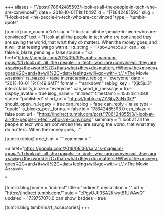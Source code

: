 +++
aliases = ["/post/178642485593/i-look-at-all-the-people-in-tech-who-are-convinced"]
date = 2018-10-01T19:11:49Z
id = "178642485593"
slug = "i-look-at-all-the-people-in-tech-who-are-convinced"
type = "tumblr-quote"

[tumblr]
note_count = 0.0
slug = "i-look-at-all-the-people-in-tech-who-are-convinced"
text = "I look at all the people in tech who are convinced they are saving the world, that what they do matters. When the money goes, and it will, that feeling will go with it."
id_string = "178642485593"
can_like = false
is_blaze_pending = false
source = "<a href=\"https://popula.com/2018/09/30/sarahs-magnum-opus/##I+look+at+all+the+people+in+tech+who+are+convinced+they+are+saving+the+world%2C+that+what+they+do+matters.+When+the+money+goes%2C+and+it+will%2C+that+feeling+will+go+with+it.\">The Movie Assassin</a>"
is_blazed = false
interactability_reblog = "everyone"
date = "2018-10-01 19:11:49 GMT"
format = "markdown"
reblog_key = "Xjk5jui3"
interactability_blaze = "everyone"
can_send_in_message = true
display_avatar = true
blog_name = "indirect"
timestamp = 1538421109.0
state = "published"
short_url = "https://tmblr.co/ZY3jby2cNx05P"
should_open_in_legacy = true
can_reblog = false
can_reply = false
type = "quote"
is_blocks_post_format = false
id = 178642485593.0
can_blaze = false
post_url = "https://indirect.tumblr.com/post/178642485593/i-look-at-all-the-people-in-tech-who-are-convinced"
summary = "I look at all the people in tech who are convinced they are saving the world, that what they do matters. When the money goes,..."

[tumblr.reblog]
tree_html = ""
comment = "<p><a href=\"https://popula.com/2018/09/30/sarahs-magnum-opus/##I+look+at+all+the+people+in+tech+who+are+convinced+they+are+saving+the+world%2C+that+what+they+do+matters.+When+the+money+goes%2C+and+it+will%2C+that+feeling+will+go+with+it.\">The Movie Assassin</a></p>"

[tumblr.blog]
name = "indirect"
title = "indirect"
description = ""
url = "https://indirect.tumblr.com/"
uuid = "t:PgyUJU3SA2Klwyt81UWAwQ"
updated = 1739757070.0
can_show_badges = true

[tumblr.blog.tumblrmart_accessories]
+++
